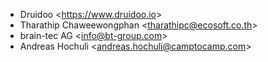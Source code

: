 - Druidoo \<<https://www.druidoo.io>\>
- Tharathip Chaweewongphan \<<tharathipc@ecosoft.co.th>\>
- brain-tec AG \<<info@bt-group.com>\>
- Andreas Hochuli \<<andreas.hochuli@camptocamp.com>\>
